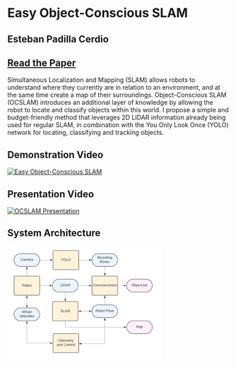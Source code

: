 # Easy Object-Conscious SLAM

## Esteban Padilla Cerdio


## [Read the Paper](https://github.com/Esteb37/object-conscious-slam/blob/main/Report.pdf)

Simultaneous Localization and Mapping (SLAM) allows robots to understand where they currently are in relation to an environment, 
and at the same time create a map of their surroundings. Object-Conscious SLAM (OCSLAM) introduces an additional
layer of knowledge by allowing the robot to locate and classify objects within this world. I propose a simple and budget-friendly method that
leverages 2D LIDAR information already being used for regular SLAM, in combination with the You Only Look Once (YOLO)
network for locating, classifying and tracking objects. 

## Demonstration Video<br>
[![Easy Object-Conscious SLAM](https://img.youtube.com/vi/ok1H8ay-ka0/0.jpg)](https://www.youtube.com/watch?v=ok1H8ay-ka0)

## Presentation Video<br>
[![OCSLAM Presentation](https://img.youtube.com/vi/0UuDkLe7XX8/0.jpg)](https://www.youtube.com/watch?v=0UuDkLe7XX8)

## System Architecture

<img width="70%" src="architecture.png" alt="OCSLAM ARchitecture">
